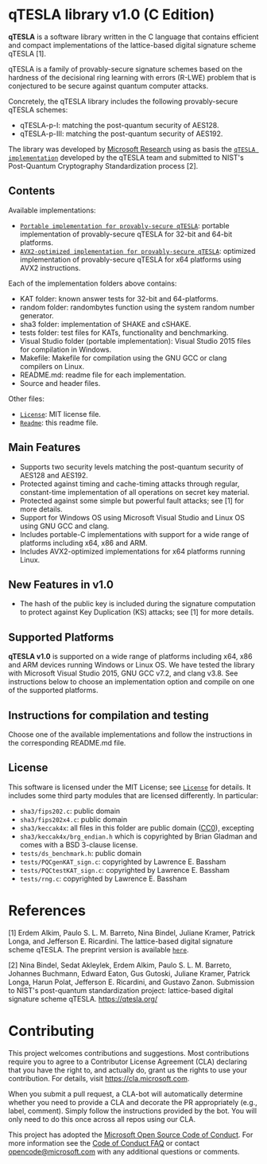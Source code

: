 
# qTESLA library v1.0 (C Edition)

**qTESLA** is a software library written in the C language that contains efficient and compact implementations of the lattice-based digital signature scheme qTESLA [1]. 

qTESLA is a family of provably-secure signature schemes based on the hardness of the decisional ring learning with errors (R-LWE) problem that is conjectured to be secure against quantum computer attacks.

Concretely, the qTESLA library includes the following provably-secure qTESLA schemes:

* qTESLA-p-I: matching the post-quantum security of AES128.
* qTESLA-p-III: matching the post-quantum security of AES192.

The library was developed by [Microsoft Research](http://research.microsoft.com/) using as basis the [`qTESLA implementation`](https://github.com/qtesla/qTesla) developed by the qTESLA team and submitted to NIST's Post-Quantum Cryptography Standardization process [2].

## Contents

Available implementations:

* [`Portable implementation for provably-secure qTESLA`](provably_secure/portable/): portable implementation of provably-secure qTESLA for 32-bit and 64-bit platforms. 
* [`AVX2-optimized implementation for provably-secure qTESLA`](provably_secure/avx2/): optimized implementation of provably-secure qTESLA for x64 platforms using AVX2 instructions.

Each of the implementation folders above contains:

* KAT folder: known answer tests for 32-bit and 64-platforms.
* random folder: randombytes function using the system random number generator.
* sha3 folder: implementation of SHAKE and cSHAKE.  
* tests folder: test files for KATs, functionality and benchmarking.  
* Visual Studio folder (portable implementation): Visual Studio 2015 files for compilation in Windows.
* Makefile: Makefile for compilation using the GNU GCC or clang compilers on Linux. 
* README.md: readme file for each implementation.
* Source and header files.

Other files:

* [`License`](LICENSE): MIT license file.
* [`Readme`](README.md): this readme file.

## Main Features

- Supports two security levels matching the post-quantum security of AES128 and AES192.
- Protected against timing and cache-timing attacks through regular, constant-time implementation of 
  all operations on secret key material.
- Protected against some simple but powerful fault attacks; see [1] for more details.
- Support for Windows OS using Microsoft Visual Studio and Linux OS using GNU GCC and clang.     
- Includes portable-C implementations with support for a wide range of platforms including x64, x86 and ARM. 
- Includes AVX2-optimized implementations for x64 platforms running Linux. 

## New Features in v1.0

- The hash of the public key is included during the signature computation to protect against Key Duplication (KS)
  attacks; see [1] for more details. 

## Supported Platforms

**qTESLA v1.0** is supported on a wide range of platforms including x64, x86 and ARM devices running Windows 
or Linux OS. We have tested the library with Microsoft Visual Studio 2015, GNU GCC v7.2, and clang v3.8.
See instructions below to choose an implementation option and compile on one of the supported platforms.

## Instructions for compilation and testing

Choose one of the available implementations and follow the instructions in the corresponding README.md file.

## License

This software is licensed under the MIT License; see [`License`](LICENSE) for details.
It includes some third party modules that are licensed differently. In particular:

- `sha3/fips202.c`: public domain
- `sha3/fips202x4.c`: public domain
- `sha3/keccak4x`: all files in this folder are public domain ([CC0](http://creativecommons.org/publicdomain/zero/1.0/)), excepting
- `sha3/keccak4x/brg_endian.h` which is copyrighted by Brian Gladman and comes with a BSD 3-clause license.
- `tests/ds_benchmark.h`: public domain
- `tests/PQCgenKAT_sign.c`: copyrighted by Lawrence E. Bassham 
- `tests/PQCtestKAT_sign.c`: copyrighted by Lawrence E. Bassham
- `tests/rng.c`: copyrighted by Lawrence E. Bassham 

# References

[1]  Erdem Alkim, Paulo S. L. M. Barreto, Nina Bindel, Juliane Kramer, Patrick Longa, and Jefferson E. Ricardini. The lattice-based digital signature scheme qTESLA. 
The preprint version is available [`here`](http://eprint.iacr.org/2016/963). 

[2]  Nina Bindel, Sedat Akleylek, Erdem Alkim, Paulo S. L. M. Barreto, Johannes Buchmann, Edward Eaton, Gus Gutoski, Juliane Kramer, Patrick Longa, Harun Polat, Jefferson E. Ricardini, and Gustavo Zanon. Submission to NIST's post-quantum standardization project: lattice-based digital signature scheme qTESLA. https://qtesla.org/   

# Contributing

This project welcomes contributions and suggestions.  Most contributions require you to agree to a
Contributor License Agreement (CLA) declaring that you have the right to, and actually do, grant us
the rights to use your contribution. For details, visit https://cla.microsoft.com.

When you submit a pull request, a CLA-bot will automatically determine whether you need to provide
a CLA and decorate the PR appropriately (e.g., label, comment). Simply follow the instructions
provided by the bot. You will only need to do this once across all repos using our CLA.

This project has adopted the [Microsoft Open Source Code of Conduct](https://opensource.microsoft.com/codeofconduct/).
For more information see the [Code of Conduct FAQ](https://opensource.microsoft.com/codeofconduct/faq/) or
contact [opencode@microsoft.com](mailto:opencode@microsoft.com) with any additional questions or comments.